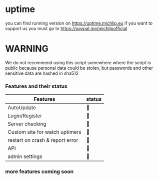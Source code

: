# uptime
you can find running version on https://uptime.michlip.eu
if you want to support us you must go to https://paypal.me/michlipofficial


# WARNING
We do not recommend using this script somewhere where the script is public because personal data could be stolen, but passwords and other sensitive data are hashed in sha512

### Features and their status

| Features                           | status             |
| -----------------------------------| ------------------ |
| AutoUpdate                         | :red_circle:       |
| Login/Register                     | :red_circle:       |
| Server checking                    | :red_circle:       |
| Custom site for watch uptimers     | :red_circle:       |
| restart on crash & report error    | :red_circle:       |
| API                                | :red_circle:       |
| admin settings                     | :red_circle:       |

### more features coming soon

